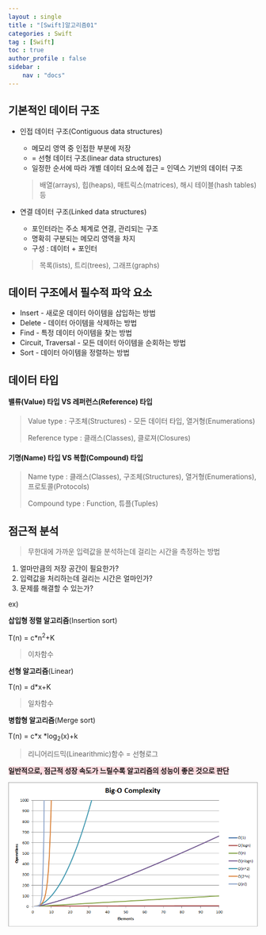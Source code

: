 ```yaml
---
layout : single
title : "[Swift]알고리즘01"
categories : Swift
tag : [Swift]
toc : true
author_profile : false
sidebar :
    nav : "docs"
---
```




## 기본적인 데이터 구조

- 인접 데이터 구조(Contiguous data structures)

  - 메모리 영역 중 인접한 부분에 저장
  - = 선형 데이터 구조(linear data structures)
  - 일정한 순서에 따라 개별 데이터 요소에 접근 = 인덱스 기반의 데이터 구조                                                                                                                                                          

  > 배열(arrays), 힙(heaps), 매트릭스(matrices), 해시 테이블(hash tables) 등



- 연결 데이터 구조(Linked data structures)

  - 포인터라는 주소 체계로 연결, 관리되는 구조
  - 명확히 구분되는 메모리 영역을 차지
  - 구성 : 데이터 + 포인터

  > 목록(lists), 트리(trees), 그래프(graphs)



## 데이터 구조에서 필수적 파악 요소

- Insert - 새로운 데이터 아이템을 삽입하는 방법
- Delete - 데이터 아이템을 삭제하는 방법
- Find - 특정 데이터 아이템을 찾는 방법
- Circuit, Traversal - 모든 데이터 아이템을 순회하는 방법
- Sort - 데이터 아이템을 정렬하는 방법



## 데이터 타입

#### 밸류(Value) 타입 VS 레퍼런스(Reference) 타입

> Value type : 구조체(Structures) - 모든 데이터 타입, 열거형(Enumerations)
>
> Reference type : 클래스(Classes), 클로져(Closures)

#### 기명(Name) 타입 VS 복합(Compound) 타입

> Name type : 클래스(Classes), 구조체(Structures), 열거형(Enumerations), 프로토콜(Protocols)
>
> Compound type : Function, 튜플(Tuples)





## 점근적 분석

> 무한대에 가까운 입력값을 분석하는데 걸리는 시간을 측정하는 방법

1. 얼마만큼의 저장 공간이 필요한가?
2. 입력값을 처리하는데 걸리는 시간은 얼마인가?
3. 문제를 해결할 수 있는가?



ex)

**삽입형 정렬 알고리즘**(Insertion sort)

T(n) = c*n<sup>2</sup>+K 

> 이차함수



**선형 알고리즘**(Linear)

T(n) = d*x+K 

> 일차함수



**병합형 알고리즘**(Merge sort)

T(n) = c*x *log<sub>2</sub>(x)+k 

>  리니어리드믹(Linearithmic)함수 = 선형로그



**<span style = 'background-color: #ffdce0'>일반적으로, 점근적 성장 속도가 느릴수록 알고리즘의 성능이 좋은 것으로 판단</span>**

<img src="https://raw.githubusercontent.com/bagoonichanger/bagoonichanger.github.io/upload_Image/images/big_o.png" alt="big">

























